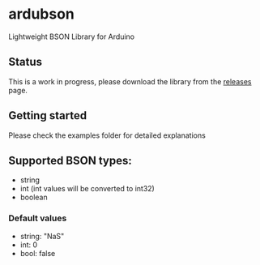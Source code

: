 # ardubson
Lightweight BSON Library for Arduino

## Status

This is a work in progress, please download the library from the [releases](https://github.com/argandas/ardubson/releases) page.

## Getting started

Please check the examples folder for detailed explanations

## Supported BSON types:
* string
* int (int values will be converted to int32)
* boolean

### Default values
* string: "NaS"
* int: 0
* bool: false
